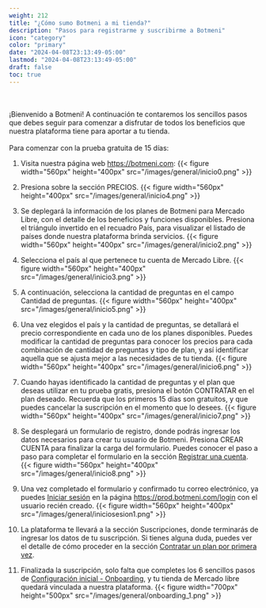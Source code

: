 ```yaml
---
weight: 212
title: "¿Cómo sumo Botmeni a mi tienda?"
description: "Pasos para registrarme y suscribirme a Botmeni"
icon: "category"
color: "primary"
date: "2024-04-08T23:13:49-05:00"
lastmod: "2024-04-08T23:13:49-05:00"
draft: false
toc: true
---
```

<br></br>
¡Bienvenido a Botmeni!
A continuación te contaremos los sencillos pasos que debes seguir para comenzar a disfrutar de todos los beneficios que nuestra plataforma tiene para aportar a tu tienda. <br></br>
Para comenzar con la prueba gratuita de 15 días:
1. Visita nuestra página web <https://botmeni.com>:
{{< figure width="560px" height="400px" src="/images/general/inicio0.png" >}}
2. Presiona sobre la sección PRECIOS.
{{< figure width="560px" height="400px" src="/images/general/inicio4.png" >}}
3. Se deplegará la información de los planes de Botmeni para Mercado Libre, con el detalle de los beneficios y funciones disponibles. Presiona el triángulo invertido en el recuadro País, para visualizar el listado de países donde nuestra plataforma brinda servicios.
{{< figure width="560px" height="400px" src="/images/general/inicio2.png" >}}

3. Selecciona el país al que pertenece tu cuenta de Mercado Libre.
{{< figure width="560px" height="400px" src="/images/general/inicio3.png" >}}
4. A continuación, selecciona la cantidad de preguntas en el campo Cantidad de preguntas. 
{{< figure width="560px" height="400px" src="/images/general/inicio5.png" >}}
5. Una vez elegidos el país y la cantidad de preguntas, se detallará el precio correspondiente en cada uno de los planes disponibles. Puedes modificar la cantidad de preguntas para conocer los precios para cada combinación de cantidad de preguntas y tipo de plan, y así identificar aquella que se ajusta mejor a las necesidades de tu tienda. 
{{< figure width="560px" height="400px" src="/images/general/inicio6.png" >}}
6. Cuando hayas identificado la cantidad de preguntas y el plan que deseas utilizar en tu prueba gratis, presiona el botón CONTRATAR en el plan deseado. Recuerda que los primeros 15 días son gratuitos, y que puedes cancelar la suscripción en el momento que lo desees.
{{< figure width="560px" height="400px" src="/images/general/inicio7.png" >}}
7. Se desplegará un formulario de registro, donde podrás ingresar los datos necesarios para crear tu usuario de Botmeni. Presiona CREAR CUENTA para finalizar la carga del formulario. Puedes conocer el paso a paso para completar el formulario en la sección [Registrar una cuenta](../Tu_Perfil/registrar_cuenta.md).
{{< figure width="560px" height="400px" src="/images/general/inicio8.png" >}}
8. Una vez completado  el formulario y confirmado tu correo electrónico, ya puedes [Iniciar sesión](../Tu_Perfil/Iniciar_sesión.md) en la página <https://prod.botmeni.com/login> con el usuario recién creado.
{{< figure width="560px" height="400px" src="/images/general/iniciosesion1.png" >}}
9. La plataforma te llevará a la sección Suscripciones, donde terminarás de ingresar los datos de tu suscripción. Si tienes alguna duda, puedes ver el detalle de cómo proceder en la sección [Contratar un plan por primera vez](../Tu_Perfil/Contratar_primer_plan.md).  

10. Finalizada la suscripción, solo falta que completes los 6 sencillos pasos de [Configuración inicial - Onboarding](../Tu_Perfil/Onboarding.md), y tu tienda de Mercado libre quedará vinculada  a nuestra plataforma. 
{{< figure width="700px" height="500px" src="/images/general/onboarding_1.png" >}}